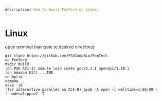 ```yaml
---
description: How to build FemTech on Linux.
---
```


# Linux

 open terminal \(navigate to desired directory\)

```text
git clone https://github.com/PSUCompBio/FemTech
cd FemTech
mkdir build
(on PSU ACI-I) module load cmake gcc/5.3.1 openmpi/1.10.1
(on Amazon E2C) ...TBD
cd bulid
ccmake ..
make -j8
(for interactive parallel on ACI-B) qsub -A open -l walltime=1:00:00 -l nodes=1:ppn=2 -I
```

